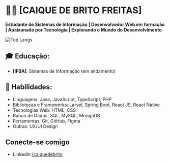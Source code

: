 # 👩‍💻 [CAIQUE DE BRITO FREITAS]

**Estudante de Sistemas de Informação | Desenvolvedor Web em formação | Apaixonado por Tecnologia | Explorando o Mundo do Desenvolvimento**

![Top Langs](https://github-readme-stats.vercel.app/api/top-langs/?username=caiquedebrito&layout=donut-vertical)

## 🎓 Educação:
- **[IFBA]**, Sistemas de Informação (em andamento)

## 🚀 Habilidades:
- Linguagens: Java, JavaScript, TypeScript, PHP
- Bibliotecas e Frameworks: Larvel, Spring Boot, React JS, React Native
- Tecnologias Web: HTML, CSS
- Banco de Dados: SQL, MySQL, MongoDB
- Ferramentas: Git, GitHub, Figma
- Outras: UX/UI Design

## Conecte-se comigo

- Linkedin [/caiquedebrito](https://www.linkedin.com/in/caiquedebrito)
